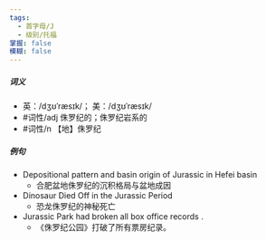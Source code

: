 ```yaml
---
tags:
  - 首字母/J
  - 级别/托福
掌握: false
模糊: false
---
```

##### 词义
- 英：/dʒʊˈræsɪk/； 美：/dʒʊˈræsɪk/
- #词性/adj  侏罗纪的；侏罗纪岩系的
- #词性/n  【地】侏罗纪
##### 例句
- Depositional pattern and basin origin of Jurassic in Hefei basin
	- 合肥盆地侏罗纪的沉积格局与盆地成因
- Dinosaur Died Off in the Jurassic Period
	- 恐龙侏罗纪的神秘死亡
- Jurassic Park had broken all box office records .
	- 《侏罗纪公园》打破了所有票房纪录。
